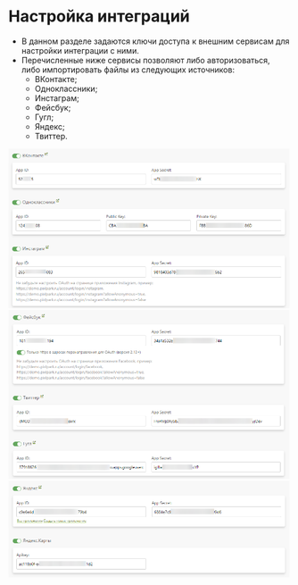 # Настройка интеграций
* В данном разделе задаются ключи доступа к внешним сервисам для настройки интеграции с ними.
* Перечисленные ниже сервисы позволяют либо авторизоваться, либо импортировать файлы из следующих источников:
    + ВКонтакте;
    + Одноклассники;
    + Инстаграм;
    + Фейсбук;
    + Гугл;
    + Яндекс;
    + Твиттер.

![](../_media/site/site61.png ':size=70%')
![](../_media/site/site62.png ':size=70%')
![](../_media/site/site63.png ':size=70%')